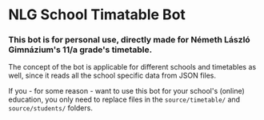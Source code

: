 # NLG School Timatable Bot

### This bot is for personal use, directly made for Németh László Gimnázium's 11/a grade's timetable.

The concept of the bot is applicable for different schools and timetables as well, since it reads all the school specific data from JSON files.

If you - for some reason - want to use this bot for your school's (online) education, you only need to replace files in the `source/timetable/` and `source/students/` folders.
